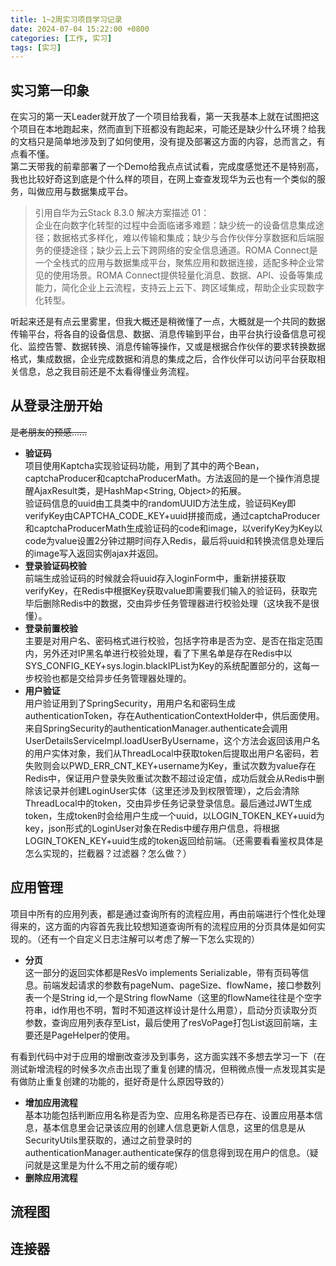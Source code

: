 ```yaml
---
title: 1~2周实习项目学习记录
date: 2024-07-04 15:22:00 +0800
categories: [工作, 实习]
tags: [实习]
---
```


## 实习第一印象  
在实习的第一天Leader就开放了一个项目给我看，第一天我基本上就在试图把这个项目在本地跑起来，然而直到下班都没有跑起来，可能还是缺少什么环境？给我的文档只是简单地涉及到了如何使用，没有提及部署这方面的内容，总而言之，有点看不懂。  
第二天带我的前辈部署了一个Demo给我点点试试看，完成度感觉还不是特别高，我也比较好奇这到底是个什么样的项目，在网上查查发现华为云也有一个类似的服务，叫做应用与数据集成平台。
>引用自华为云Stack 8.3.0 解决方案描述 01：  
>企业在向数字化转型的过程中会面临诸多难题：缺少统一的设备信息集成途径；数据格式多样化，难以传输和集成；缺少与合作伙伴分享数据和后端服务的便捷途径；缺少云上云下跨网络的安全信息通道。ROMA Connect是一个全栈式的应用与数据集成平台，聚焦应用和数据连接，适配多种企业常见的使用场景。ROMA Connect提供轻量化消息、数据、API、设备等集成能力，简化企业上云流程，支持云上云下、跨区域集成，帮助企业实现数字化转型。  

听起来还是有点云里雾里，但我大概还是稍微懂了一点，大概就是一个共同的数据传输平台，将各自的设备信息、数据、消息传输到平台，由平台执行设备信息可视化、监控告警、数据转换、消息传输等操作，又或是根据合作伙伴的要求转换数据格式，集成数据，企业完成数据和消息的集成之后，合作伙伴可以访问平台获取相关信息，总之我目前还是不太看得懂业务流程。

## 从登录注册开始  
~~是老朋友的预感......~~  
* **验证码**  
项目使用Kaptcha实现验证码功能，用到了其中的两个Bean，captchaProducer和captchaProducerMath。方法返回的是一个操作消息提醒AjaxResult类，是HashMap<String, Object>的拓展。  
验证码信息的uuid由工具类中的randomUUID方法生成，验证码Key即verifyKey由CAPTCHA_CODE_KEY+uuid拼接而成，通过captchaProducer和captchaProducerMath生成验证码的code和image，以verifyKey为Key以code为value设置2分钟过期时间存入Redis，最后将uuid和转换流信息处理后的image写入返回实例ajax并返回。  
* **登录验证码校验**  
前端生成验证码的时候就会将uuid存入loginForm中，重新拼接获取verifyKey，在Redis中根据Key获取value即需要我们输入的验证码，获取完毕后删除Redis中的数据，交由异步任务管理器进行校验处理（这块我不是很懂）。  
* **登录前置校验**  
主要是对用户名、密码格式进行校验，包括字符串是否为空、是否在指定范围内，另外还对IP黑名单进行校验处理，看了下黑名单是存在Redis中以SYS_CONFIG_KEY+sys.login.blackIPList为Key的系统配置部分的，这每一步校验也都是交给异步任务管理器处理的。  
* **用户验证**  
用户验证用到了SpringSecurity，用用户名和密码生成authenticationToken，存在AuthenticationContextHolder中，供后面使用。来自SpringSecurity的authenticationManager.authenticate会调用UserDetailsServiceImpl.loadUserByUsername，这个方法会返回该用户名的用户实体对象，我们从ThreadLocal中获取token后提取出用户名密码，若失败则会以PWD_ERR_CNT_KEY+username为Key，重试次数为value存在Redis中，保证用户登录失败重试次数不超过设定值，成功后就会从Redis中删除该记录并创建LoginUser实体（这里还涉及到权限管理），之后会清除ThreadLocal中的token，交由异步任务记录登录信息。最后通过JWT生成token，生成token时会给用户生成一个uuid，以LOGIN_TOKEN_KEY+uuid为key，json形式的LoginUser对象在Redis中缓存用户信息，将根据LOGIN_TOKEN_KEY+uuid生成的token返回给前端。（还需要看看鉴权具体是怎么实现的，拦截器？过滤器？怎么做？）  

## 应用管理
项目中所有的应用列表，都是通过查询所有的流程应用，再由前端进行个性化处理得来的，这方面的内容首先我比较想知道查询所有的流程应用的分页具体是如何实现的。（还有一个自定义日志注解可以考虑了解一下怎么实现的）  
* **分页**  
这一部分的返回实体都是ResVo<T> implements Serializable，带有页码等信息。前端发起请求的参数有pageNum、pageSize、flowName，接口参数列表一个是String id,一个是String flowName（这里的flowName往往是个空字符串，id作用也不明，暂时不知道这样设计是什么用意），启动分页读取分页参数，查询应用列表存至List，最后使用了resVoPage打包List返回前端，主要还是PageHelper的使用。  

有看到代码中对于应用的增删改查涉及到事务，这方面实践不多想去学习一下（在测试新增流程的时候多次点击出现了重复创建的情况，但稍微点慢一点发现其实是有做防止重复创建的功能的，挺好奇是什么原因导致的）  

* **增加应用流程**  
基本功能包括判断应用名称是否为空、应用名称是否已存在、设置应用基本信息，基本信息里会记录该应用的创建人信息更新人信息，这里的信息是从SecurityUtils里获取的，通过之前登录时的authenticationManager.authenticate保存的信息得到现在用户的信息。（疑问就是这里是为什么不用之前的缓存呢）  
* **删除应用流程**  


## 流程图

## 连接器